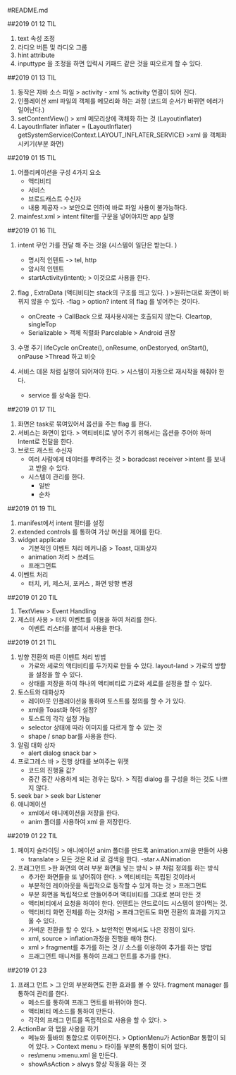 #README.md

##2019 01 12 TIL
1. text 속성 조정
2. 라디오 버튼 및 라디오 그룹
3. hint attribute
4. inputtype 을 조정을 하면 입력시 키패드 같은 것을 떠오르게 할 수 있다.

##2019 01 13 TIL
1. 동작은 자바 소스 파일 > activity - xml % activity 연결이 되어 진다.
2. 인플레이션 xml 파일의 객체를 메모리화 하는 과정 (코드의 순서가 바뀌면 에러가 일어난다.)
3. setContentView() > xml 메모리상에 객체화 하는 것 (Layoutinflater)
4. LayoutInflater inflater = (LayoutInflater) getSystemService(Context.LAYOUT_INFLATER_SERVICE) >xml 을 객체화 시키기(부분 화면)

##2019 01 15 TIL
1. 어플리케이션을 구성 4가지 요소
    - 액티비티
    - 서비스
    - 브로드캐스트 수신자
    - 내용 제공자 -> 보안으로 인하여 바로 파일 사용이 불가능하다.
2. mainfest.xml > intent filter를 구문을 넣어야지만 app 실행

##2019 01 16 TIL
1. intent 무언 가를 전달 해 주는 것을 (시스템이 일단은 받는다. )
    - 명시적 인텐트 -> tel, http
    - 암시적 인텐트
    - startActivity(intent); > 이것으로 사용을 한다.
2. flag , ExtraData (액티비티는 stack의 구조를 띄고 있다. ) >원하는대로 화면이 바뀌지 않을 수 있다.
    -flag > option? intent 의 flag 를 넣어주는 것이다.
    - onCreate -> CallBack 으로 재사용시에는 호출되지 않는다. Cleartop, singleTop
    - Serializable > 객체 직렬화 Parcelable > Android 권장

3. 수명 주기 lifeCycle onCreate(), onResume, onDestoryed, onStart(), onPause >Thread 하고 비슷
4. 서비스 데몬 처럼 실행이 되어져야 한다. > 시스템이 자동으로 재시작을 해줘야 한다. 
    -  service 를 상속을 한다. 
    
##2019 01 17 TIL
1. 화면은 task로 묶여있어서 옵션을 주는 flag 를 한다. 
2. 서비스는 화면이 없다. > 액티비티로 넣어 주기 위해서는 옵션을 주어야 하며 Intent로 전달을 한다.
3. 브로드 캐스트 수신자 
    - 여러 사람에게 데이터를 뿌려주는 것 > boradcast receiver >intent 를 보내고 받을 수 있다. 
    - 시스템이 관리를 한다. 
        - 일반
        - 순차

##2019 01 19 TIL
1. manifest에서 intent 필터를 설정
2.  extended controls 를 통하여 가상 머신을 제어를 한다. 
3. widget applicate
    - 기본적인 이벤트 처리 메커니즘 > Toast,  대화상자
    - animation 처리 > 쓰레드
    - 프래그먼트
4. 이벤트 처리
    - 터치, 키, 제스처, 포커스 , 화면 방향 변경
    
##2019 01 20 TIL
1. TextView > Event Handling
2. 제스터 사용 > 터치 이벤트를 이용을 하여 처리를 한다. 
    - 이벤트 리스터를 붙여서 사용을 한다. 

##2019 01 21 TIL
1. 방향 전환의 따른 이벤트 처리 방법
    - 가로와 세로의 액티비티를 두가지로 만들 수 있다. layout-land > 가로의 방향을 설정을 할 수 있다. 
    - 상태를 저장을 하여 하나의 액티비티로 가로와 세로를 설정을 할 수 있다. 
2. 토스트와 대화상자
     - 레이아웃 인플레이션을 통하여 토스트를 정의를 할 수 가 있다. 
     - xml을 Toast화 하여 설정?
     - 토스트의 각각 설정 가능
     - selector 상태에 따라 이미지를 다르게 할 수 있는 것
     -  shape / snap bar를 사용을 한다.  
3. 알림 대화 상자
    -  alert dialog snack bar > 
4. 프로그레스 바 > 진행 상태를 보여주는 위젯
    - 코드의 진행율 값?
    - 중간 중간 사용하게 되는 경우는 많다. > 직접 dialog 를 구성을 하는 것도 
        나쁘지 않다. 
5. seek bar > seek bar Listener    
6. 애니메이션 
    - xml에서 애니메이션을 저장을 한다. 
    - anim 폴더를 사용하여 xml 을 저장한다. 

##2019 01 22 TIL
1. 페이지 슬라이딩 > 애니에이션 anim 폴더를 만드록 animation.xml을 만들어 사용
    - translate > 모든 것은 R.id 로 검색을 한다. 
    -starㅅANimation
2. 프래그먼트 >한 화면의 여러 부분 화면을 넣는 방식 > 뷰 처럼 정의를 하는 방식
     - 추가한 화면들을 또 넣어줘야 한다. > 액티비티는 독립된 것이라서
     - 부분적인 레이아웃을 독립적으로 동작할 수 있게 하는 것 > 프래그먼트
     - 부분 화면을 독립적으로 만들어주며 액티비티를 그대로 본떠 만든 것
     - 액티비티에서 요청을 하여야 한다. 인텐트는 안드로이드 시스템이 알아먹는 것.
     - 액티비티 화면 전체를 하는 것처럼 > 프래그먼트도 화면 전환의 효과를 가지고 올 수 있다. 
     - 가벼운 전환을 할 수 있다. > 보안적인 면에서도 나은 장점이 있다. 
     - xml, source > inflation과정을 진행을 해야 한다. 
     - xml > fragment를 추가를 하는 것 // 소스를 이용하여 추가를 하는 방법
     - 프래그먼트 매니저를 통하여 프래그 먼트를 추가를 한다. 

##2019 01 23 
1. 프래그 먼트  > 그 안의 부분화면도 전환 효과를 볼 수 있다.  fragment manager 를 통하여 관리를 한다. 
    - 메소드를 통하여 프래그 먼트를 바뀌어야 한다.
    -  액티비티 메소드를 통하여 만든다. 
    - 각각의 프래그 먼트를 독립적으로 사용을 할 수 있다. > 
2. ActionBar 와 탭을 사용을 하기
    - 메뉴와 툴바의 통합으로 이루어진다. > OptionMenu가 ActionBar 통합이 되어 있다.  > Context menu > 타이틀 부분의 통합이 되어 있다. 
    - res\menu >menu.xml 을 만든다. 
    - showAsAction > alwys 항상 작동을 하는 것